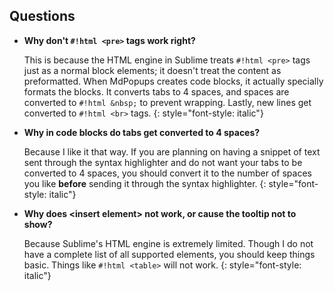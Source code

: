 ## Questions

- **Why don't `#!html <pre>` tags work right?**

    This is because the HTML engine in Sublime treats `#!html <pre>` tags just as a normal block elements; it doesn't treat the content as preformatted.  When MdPopups creates code blocks, it actually specially formats the blocks.  It converts tabs to 4 spaces, and spaces are converted to `#!html &nbsp;` to prevent wrapping.  Lastly, new lines get converted to `#!html <br>` tags.
    {: style="font-style: italic"}

- **Why in code blocks do tabs get converted to 4 spaces?**

    Because I like it that way.  If you are planning on having a snippet of text sent through the syntax highlighter and do not want your tabs to be converted to 4 spaces, you should convert it to the number of spaces you like **before** sending it through the syntax highlighter.
    {: style="font-style: italic"}

- **Why does &lt;insert element&gt; not work, or cause the tooltip not to show?**

    Because Sublime's HTML engine is extremely limited.  Though I do not have a complete list of all supported elements, you should keep things basic.  Things like `#!html <table>` will not work.
    {: style="font-style: italic"}
